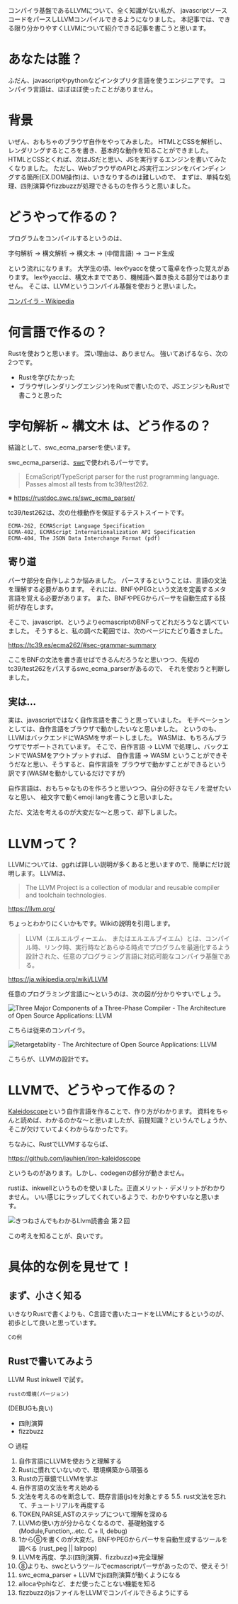 <!-- 
title: [備忘録] javascriptをLLVM(Rust:inkwell)でJITコンパイルするまで
date: 2021-09-04T18:58:00+09:00
draft: false
description: 
image: 
icon: 🦀
-->

コンパイラ基盤であるLLVMについて、全く知識がない私が、
javascriptソースコードをパースしLLVMコンパイルできるようになりました。
本記事では、できる限り分かりやすくLLVMについて紹介できる記事を書こうと思います。

# あなたは誰？

ふだん、javascriptやpythonなどインタプリタ言語を使うエンジニアです。
コンパイラ言語は、ほぼほぼ使ったことがありません。

# 背景

いぜん、おもちゃのブラウザ自作をやってみました。
HTMLとCSSを解析し、レンダリングするところを書き、基本的な動作を知ることができました。
HTMLとCSSとくれば、次はJSだと思い、JSを実行するエンジンを書いてみたくなりました。
ただし、WebブラウザのAPIとJS実行エンジンをバインディングする箇所(EX.DOM操作)は、いきなりするのは難しいので、
まずは、単純な処理、四則演算やfizzbuzzが処理できるものを作ろうと思いました。

# どうやって作るの？

プログラムをコンパイルするというのは、

字句解析 → 構文解析 → 構文木 → (中間言語) → コード生成

という流れになります。
大学生の頃、lexやyaccを使って電卓を作った覚えがあります。
lexやyaccは、構文木までであり、機械語へ置き換える部分ではありません。
そこは、LLVMというコンパイル基盤を使おうと思いました。

[コンパイラ - Wikipedia](https://ja.wikipedia.org/wiki/%E3%82%B3%E3%83%B3%E3%83%91%E3%82%A4%E3%83%A9)

# 何言語で作るの？

Rustを使おうと思います。
深い理由は、ありません。
強いてあげるなら、次の2つです。

* Rustを学びたかった 
* ブラウザ(レンダリングエンジン)をRustで書いたので、JSエンジンもRustで書こうと思った

# 字句解析 ~ 構文木 は、どう作るの？

結論として、swc_ecma_parserを使います。

swc_ecma_parserは、[swc](https://github.com/swc-project/swc)で使われるパーサです。

> EcmaScript/TypeScript parser for the rust programming language.
Passes almost all tests from tc39/test262.

※ https://rustdoc.swc.rs/swc_ecma_parser/

tc39/test262は、次の仕様動作を保証するテストスイートです。

```
ECMA-262, ECMAScript Language Specification
ECMA-402, ECMAScript Internationalization API Specification
ECMA-404, The JSON Data Interchange Format (pdf)
```

## 寄り道

パーサ部分を自作しようか悩みました。
パースするということは、言語の文法を理解する必要があります。
それには、BNFやPEGという文法を定義するメタ言語を覚える必要があります。
また、BNFやPEGからパーサを自動生成する技術が存在します。

そこで、javascript、というよりecmascriptのBNFってどれだろうなと調べていました。
そうすると、私の調べた範囲では、次のページにたどり着きました。

https://tc39.es/ecma262/#sec-grammar-summary

ここをBNFの文法を書き直せばできるんだろうなと思いつつ、先程のtc39/test262をパスするswc_ecma_parserがあるので、
それを使おうと判断しました。

## 実は...

実は、javascriptではなく自作言語を書こうと思っていました。
モチベーションとしては、自作言語をブラウザで動かしたいなと思いました。
というのも、LLVMはバックエンドにWASMをサポートしました。
WASMは、もちろんブラウザでサポートされています。
そこで、自作言語 → LLVM で処理し、バックエンドでWASMをアウトプットすれば、
自作言語 → WASM ということができそうだなと思い、そうすると、自作言語を
ブラウザで動かすことができるという訳です(WASMを動かしているだけですが)

自作言語は、おもちゃなものを作ろうと思いつつ、自分の好きなモノを混ぜたいなと思い、
絵文字で動くemoji langを書こうと思いました。

ただ、文法を考えるのが大変だな〜と思って、却下しました。

# LLVMって？

LLVMについては、ggれば詳しい説明が多くあると思いますので、簡単にだけ説明します。
LLVMは、

> The LLVM Project is a collection of modular and reusable compiler and toolchain technologies.

https://llvm.org/

ちょっとわかりにくいかもです。Wikiの説明を引用します。

> LLVM（エルエルヴィーエム、 またはエルエルブイエム）とは、コンパイル時、リンク時、実行時などあらゆる時点でプログラムを最適化するよう設計された、任意のプログラミング言語に対応可能なコンパイラ基盤である。

https://ja.wikipedia.org/wiki/LLVM

任意のプログラミング言語に〜というのは、次の図が分かりやすいでしょう。

![Three Major Components of a Three-Phase Compiler - The Architecture of Open Source Applications: LLVM](http://www.aosabook.org/images/llvm/SimpleCompiler.png)

こちらは従来のコンパイラ。

![Retargetablity - The Architecture of Open Source Applications: LLVM](http://www.aosabook.org/images/llvm/RetargetableCompiler.png)

こちらが、LLVMの設計です。

# LLVMで、どうやって作るの？

[Kaleidoscope](https://llvm.org/docs/tutorial/)という自作言語を作ることで、作り方がわかります。
資料をちゃんと読めば、わかるのかな〜と思いましたが、前提知識？というんでしょうか、そこが欠けていてよくわからなかったです。

ちなみに、RustでLLVMするならば、

https://github.com/jauhien/iron-kaleidoscope

というものがあります。しかし、codegenの部分が動きません。

rustは、inkwellというものを使いました。正直メリット・デメリットがわかりません。
いい感じにラップしてくれているようで、わかりやすいなと思います。

![きつねさんでもわかるLlvm読書会 第２回](https://image.slidesharecdn.com/llvm-130706080925-phpapp01/95/llvm-9-638.jpg?cb=1373386334)

この考えを知ることが、良いです。

# 具体的な例を見せて！

## まず、小さく知る

いきなりRustで書くよりも、C言語で書いたコードをLLVMにするというのが、初歩として良いと思っています。

```
Cの例
```

## Rustで書いてみよう

LLVM Rust inkwell で試す。

```
rustの環境(バージョン)
```

(DEBUGも良い)

* 四則演算
* fizzbuzz


○ 過程

1. 自作言語にLLVMを使おうと理解する
2. Rustに慣れていないので、環境構築から頑張る
3. Rustの万華鏡でLLVMを学ぶ
4. 自作言語の文法を考え始める
5. 文法を考えるのを断念して、既存言語(js)を対象とする
5.5. rust文法を忘れて、チュートリアルを再度する
6. TOKEN,PARSE,ASTのステップについて理解を深める
7. LLVMの使い方が分からなくなるので、基礎勉強する(Module,Function,..etc. C + ll, debug)
8. 1から⑥を書くのが大変だ。BNFやPEGからパーサを自動生成するツールを調べる (rust_peg || lalrpop)
9. LLVMを再度、学ぶ(四則演算、fizzbuzz)=>完全理解
10. ⑧よりも、swcというツールでecmascriptパーサがあったので、使えそう!
11. swc_ecma_parser + LLVMでjs四則演算が動くようになる
12. allocaやphiなど、まだ使ったことない機能を知る
13. fizzbuzzのjsファイルをLLVMでコンパイルできるようにする